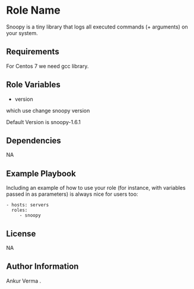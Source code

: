 Role Name
=========

Snoopy is a tiny library that logs all executed commands (+ arguments) on your system.

Requirements
------------

For Centos 7 we need gcc library. 

Role Variables
--------------

* version

which use change snoopy version

Default Version is snoopy-1.6.1

Dependencies
------------

NA

Example Playbook
----------------

Including an example of how to use your role (for instance, with variables passed in as parameters) is always nice for users too:

    - hosts: servers
      roles:
         - snoopy

License
-------

NA

Author Information
------------------

Ankur Verma
.
